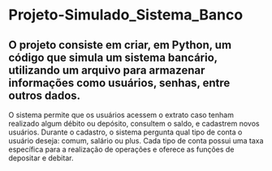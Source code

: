# Projeto-Simulado_Sistema_Banco

## O projeto consiste em criar, em Python, um código que simula um sistema bancário, utilizando um arquivo para armazenar informações como usuários, senhas, entre outros dados.

O sistema permite que os usuários acessem o extrato caso tenham realizado algum débito ou depósito, consultem o saldo, e cadastrem novos usuários. Durante o cadastro, o sistema pergunta qual tipo de conta o usuário deseja: comum, salário ou plus. Cada tipo de conta possui uma taxa específica para a realização de operações e oferece as funções de depositar e debitar.
